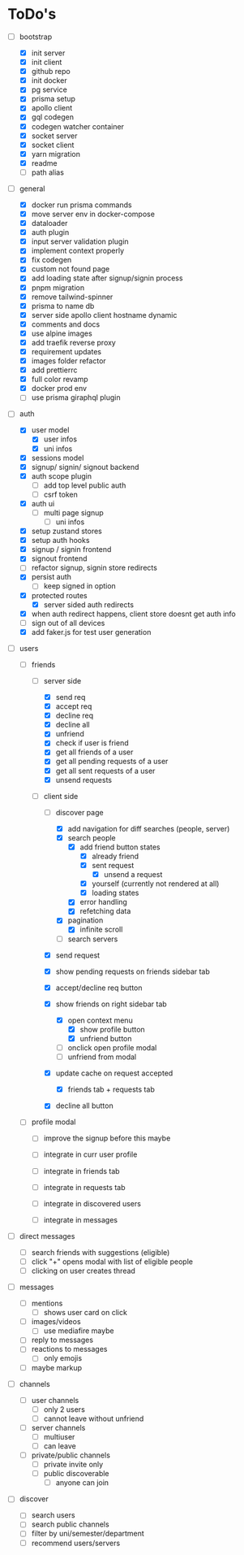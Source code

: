 # ToDo's

-   [ ] bootstrap

    -   [x] init server
    -   [x] init client
    -   [x] github repo
    -   [x] init docker
    -   [x] pg service
    -   [x] prisma setup
    -   [x] apollo client
    -   [x] gql codegen
    -   [x] codegen watcher container
    -   [x] socket server
    -   [x] socket client
    -   [x] yarn migration
    -   [x] readme
    -   [ ] path alias

-   [ ] general

    -   [x] docker run prisma commands
    -   [x] move server env in docker-compose
    -   [x] dataloader
    -   [x] auth plugin
    -   [x] input server validation plugin
    -   [x] implement context properly
    -   [x] fix codegen
    -   [x] custom not found page
    -   [x] add loading state after signup/signin process
    -   [x] pnpm migration
    -   [x] remove tailwind-spinner
    -   [x] prisma to name db
    -   [x] server side apollo client hostname dynamic
    -   [x] comments and docs
    -   [x] use alpine images
    -   [x] add traefik reverse proxy
    -   [x] requirement updates
    -   [x] images folder refactor
    -   [x] add prettierrc
    -   [x] full color revamp
    -   [x] docker prod env
    -   [ ] use prisma giraphql plugin

-   [ ] auth

    -   [x] user model
        -   [x] user infos
        -   [x] uni infos
    -   [x] sessions model
    -   [x] signup/ signin/ signout backend
    -   [x] auth scope plugin
        -   [ ] add top level public auth
        -   [ ] csrf token
    -   [x] auth ui
        -   [ ] multi page signup
            -   [ ] uni infos
    -   [x] setup zustand stores
    -   [x] setup auth hooks
    -   [x] signup / signin frontend
    -   [x] signout frontend
    -   [ ] refactor signup, signin store redirects
    -   [x] persist auth
        -   [ ] keep signed in option
    -   [x] protected routes
        -   [x] server sided auth redirects
    -   [x] when auth redirect happens, client store doesnt get auth info
    -   [ ] sign out of all devices
    -   [x] add faker.js for test user generation

-   [ ] users

    -   [ ] friends

        -   [ ] server side

            -   [x] send req
            -   [x] accept req
            -   [x] decline req
            -   [x] decline all
            -   [x] unfriend
            -   [x] check if user is friend
            -   [x] get all friends of a user
            -   [x] get all pending requests of a user
            -   [x] get all sent requests of a user
            -   [x] unsend requests

        -   [ ] client side

            -   [ ] discover page

                -   [x] add navigation for diff searches (people, server)
                -   [x] search people
                    -   [x] add friend button states
                        -   [x] already friend
                        -   [x] sent request
                            -   [x] unsend a request
                        -   [x] yourself (currently not rendered at all)
                        -   [x] loading states
                    -   [x] error handling
                    -   [x] refetching data
                -   [x] pagination
                    -   [x] infinite scroll
                -   [ ] search servers

            -   [x] send request
            -   [x] show pending requests on friends sidebar tab
            -   [x] accept/decline req button
            -   [x] show friends on right sidebar tab
                -   [x] open context menu
                    -   [x] show profile button
                    -   [x] unfriend button
                -   [ ] onclick open profile modal
                -   [ ] unfriend from modal
            -   [x] update cache on request accepted
                -   [x] friends tab + requests tab
            -   [x] decline all button

    -   [ ] profile modal

        -   [ ] improve the signup before this maybe

        -   [ ] integrate in curr user profile
        -   [ ] integrate in friends tab
        -   [ ] integrate in requests tab
        -   [ ] integrate in discovered users
        -   [ ] integrate in messages

-   [ ] direct messages

    -   [ ] search friends with suggestions (eligible)
    -   [ ] click "+" opens modal with list of eligible people
    -   [ ] clicking on user creates thread

-   [ ] messages

    -   [ ] mentions
        -   [ ] shows user card on click
    -   [ ] images/videos
        -   [ ] use mediafire maybe
    -   [ ] reply to messages
    -   [ ] reactions to messages
        -   [ ] only emojis
    -   [ ] maybe markup

-   [ ] channels

    -   [ ] user channels
        -   [ ] only 2 users
        -   [ ] cannot leave without unfriend
    -   [ ] server channels
        -   [ ] multiuser
        -   [ ] can leave
    -   [ ] private/public channels
        -   [ ] private invite only
        -   [ ] public discoverable
            -   [ ] anyone can join

-   [ ] discover
    -   [ ] search users
    -   [ ] search public channels
    -   [ ] filter by uni/semester/department
    -   [ ] recommend users/servers
